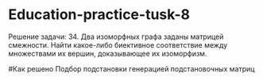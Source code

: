 # Education-practice-tusk-8
Решение задачи:
34. Два изоморфных графа заданы матрицей смежности. Найти какое-либо биективное соответствие между множествами их вершин, доказывающее их изоморфизм.

#Как решено
Подбор подстановки генерацией подстановочных матриц
